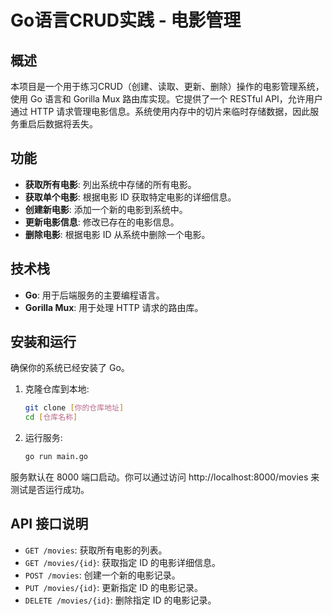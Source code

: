 # Go语言CRUD实践 - 电影管理

## 概述

本项目是一个用于练习CRUD（创建、读取、更新、删除）操作的电影管理系统，使用 Go 语言和 Gorilla Mux 路由库实现。它提供了一个
RESTful API，允许用户通过 HTTP 请求管理电影信息。系统使用内存中的切片来临时存储数据，因此服务重启后数据将丢失。

## 功能

- **获取所有电影**: 列出系统中存储的所有电影。
- **获取单个电影**: 根据电影 ID 获取特定电影的详细信息。
- **创建新电影**: 添加一个新的电影到系统中。
- **更新电影信息**: 修改已存在的电影信息。
- **删除电影**: 根据电影 ID 从系统中删除一个电影。

## 技术栈

- **Go**: 用于后端服务的主要编程语言。
- **Gorilla Mux**: 用于处理 HTTP 请求的路由库。

## 安装和运行

确保你的系统已经安装了 Go。

1. 克隆仓库到本地:
   ```bash
   git clone [你的仓库地址]
   cd [仓库名称]
   ```
2. 运行服务:
   ```bash
   go run main.go
   ```

服务默认在 8000 端口启动。你可以通过访问 http://localhost:8000/movies 来测试是否运行成功。

## API 接口说明

- `GET /movies`: 获取所有电影的列表。
- `GET /movies/{id}`: 获取指定 ID 的电影详细信息。
- `POST /movies`: 创建一个新的电影记录。
- `PUT /movies/{id}`: 更新指定 ID 的电影记录。
- `DELETE /movies/{id}`: 删除指定 ID 的电影记录。
